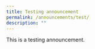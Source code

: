 ```yaml
---
title: Testing announcement
permalink: /announcements/test/
description: ""
---
```

This is a testing announcement.